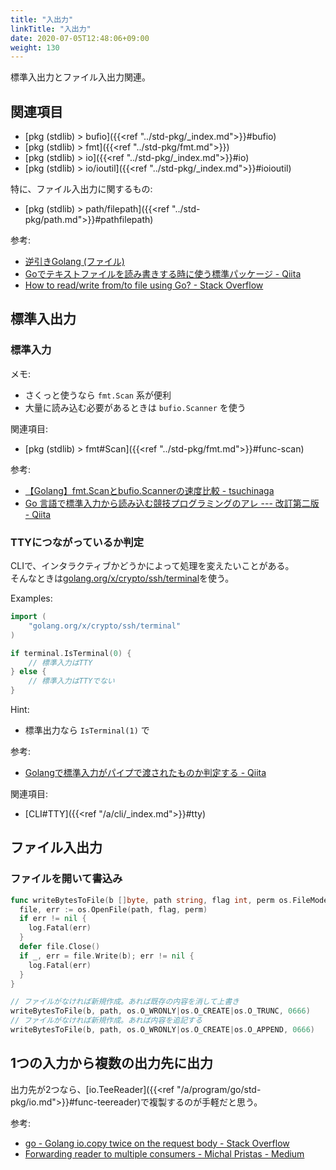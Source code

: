 ```yaml
---
title: "入出力"
linkTitle: "入出力"
date: 2020-07-05T12:48:06+09:00
weight: 130
---
```


標準入出力とファイル入出力関連。

## 関連項目

- [pkg (stdlib) > bufio]({{<ref "../std-pkg/_index.md">}}#bufio)
- [pkg (stdlib) > fmt]({{<ref "../std-pkg/fmt.md">}})
- [pkg (stdlib) > io]({{<ref "../std-pkg/_index.md">}}#io)
- [pkg (stdlib) > io/ioutil]({{<ref "../std-pkg/_index.md">}}#ioioutil)

特に、ファイル入出力に関するもの:

- [pkg (stdlib) > path/filepath]({{<ref "../std-pkg/path.md">}}#pathfilepath)

参考:

- [逆引きGolang (ファイル)](https://ashitani.jp/golangtips/tips_file.html)
- [Goでテキストファイルを読み書きする時に使う標準パッケージ - Qiita](https://qiita.com/qt-luigi/items/2c13ad68e7d9f8f8c0f2)
- [How to read/write from/to file using Go? - Stack Overflow](https://stackoverflow.com/questions/1821811/how-to-read-write-from-to-file-using-go)

## 標準入出力
### 標準入力

メモ:

- さくっと使うなら `fmt.Scan` 系が便利
- 大量に読み込む必要があるときは `bufio.Scanner` を使う

関連項目:

- [pkg (stdlib) > fmt#Scan]({{<ref "../std-pkg/fmt.md">}}#func-scan)

参考:

- [【Golang】fmt.Scanとbufio.Scannerの速度比較 - tsuchinaga](https://scrapbox.io/tsuchinaga/%E3%80%90Golang%E3%80%91fmt.Scan%E3%81%A8bufio.Scanner%E3%81%AE%E9%80%9F%E5%BA%A6%E6%AF%94%E8%BC%83)
- [Go 言語で標準入力から読み込む競技プログラミングのアレ --- 改訂第二版 - Qiita](https://qiita.com/tnoda_/items/b503a72eac82862d30c6)

### TTYにつながっているか判定

CLIで、インタラクティブかどうかによって処理を変えたいことがある。  
そんなときは[golang.org/x/crypto/ssh/terminal](https://pkg.go.dev/golang.org/x/crypto/ssh/terminal)を使う。

Examples:

```go
import (
    "golang.org/x/crypto/ssh/terminal"
)

if terminal.IsTerminal(0) {
    // 標準入力はTTY
} else {
    // 標準入力はTTYでない
}
```

Hint:

- 標準出力なら `IsTerminal(1)` で

参考:

- [Golangで標準入力がパイプで渡されたものか判定する - Qiita](https://qiita.com/tanksuzuki/items/e712717675faf4efb07a)

関連項目:

- [CLI#TTY]({{<ref "/a/cli/_index.md">}}#tty)

## ファイル入出力
### ファイルを開いて書込み

```go
func writeBytesToFile(b []byte, path string, flag int, perm os.FileMode) {
  file, err := os.OpenFile(path, flag, perm)
  if err != nil {
    log.Fatal(err)
  }
  defer file.Close()
  if _, err = file.Write(b); err != nil {
    log.Fatal(err)
  }
}

// ファイルがなければ新規作成。あれば既存の内容を消して上書き
writeBytesToFile(b, path, os.O_WRONLY|os.O_CREATE|os.O_TRUNC, 0666)
// ファイルがなければ新規作成。あれば内容を追記する
writeBytesToFile(b, path, os.O_WRONLY|os.O_CREATE|os.O_APPEND, 0666)
```

## 1つの入力から複数の出力先に出力

出力先が2つなら、[io.TeeReader]({{<ref "/a/program/go/std-pkg/io.md">}}#func-teereader)で複製するのが手軽だと思う。

参考:

- [go - Golang io.copy twice on the request body - Stack Overflow](https://stackoverflow.com/questions/25671305/golang-io-copy-twice-on-the-request-body)
- [Forwarding reader to multiple consumers - Michal Pristas - Medium](https://medium.com/@MichalPristas/forwarding-reader-to-multiple-consumers-a1574a9db4d6)

